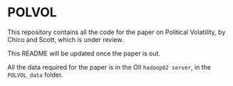 # POLVOL

This repository contains all the code for the paper on Political Volatility, by Chico and Scott, which is under review.

This README will be updated once the paper is out.

All the data required for the paper is in the OII `hadoop02 server`, in the `POLVOL_data` folder.
